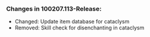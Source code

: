 ### Changes in 100207.113-Release:

- Changed: Update item database for cataclysm
- Removed: Skill check for disenchanting in cataclysm

